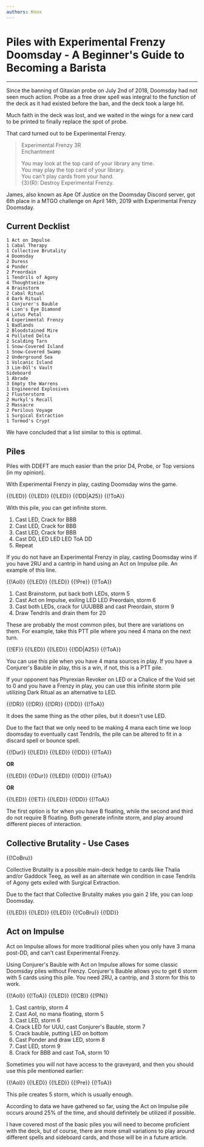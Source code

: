 ```yaml
---
authors: Knox
---
```


# Piles with Experimental Frenzy Doomsday - A Beginner's Guide to Becoming a Barista

---

Since the banning of Gitaxian probe on July 2nd of 2018, Doomsday had not seen
much action. Probe as a free draw spell was integral to the function of the deck
as it had existed before the ban, and the deck took a large hit.

Much faith in the deck was lost, and we waited in the wings for a new card to be
printed to finally replace the spot of probe.

That card turned out to be Experimental Frenzy.

> Experimental Frenzy 3R  
> Enchantment
>
> You may look at the top card of your library any time.  
> You may play the top card of your library.  
> You can’t play cards from your hand.  
> {3}{R}: Destroy Experimental Frenzy.

James, also known as Ape Of Justice on the Doomsday Discord server, got 6th
place in a MTGO challenge on April 14th, 2019 with Experimental Frenzy Doomsday.

## Current Decklist

```
1 Act on Impulse
1 Cabal Therapy
1 Collective Brutality
4 Doomsday
2 Duress
4 Ponder
2 Preordain
1 Tendrils of Agony
4 Thoughtseize
4 Brainstorm
2 Cabal Ritual
4 Dark Ritual
1 Conjurer's Bauble
4 Lion's Eye Diamond
4 Lotus Petal
4 Experimental Frenzy
1 Badlands
2 Bloodstained Mire
4 Polluted Delta
2 Scalding Tarn
1 Snow-Covered Island
1 Snow-Covered Swamp
2 Underground Sea
1 Volcanic Island
3 Lim-Dûl's Vault
Sideboard
1 Abrade
3 Empty the Warrens
1 Engineered Explosives
2 Flusterstorm
2 Hurkyl's Recall
2 Massacre
2 Perilous Voyage
1 Surgical Extraction
1 Tormod's Crypt
```

We have concluded that a list similar to this is optimal.

## Piles

Piles with DDEFT are much easier than the prior D4, Probe, or Top versions (in
my opinion).

With Experimental Frenzy in play, casting Doomsday wins the game.

{{!LED}} {{!LED}} {{!LED}} {{!DD|A25}} {{!ToA}}

With this pile, you can get infinite storm.

1. Cast LED, Crack for BBB
2. Cast LED, Crack for BBB
3. Cast LED, Crack for BBB
4. Cast DD, LED LED LED ToA DD
5. Repeat

If you do not have an Experimental Frenzy in play, casting Doomsday wins if you
have 2RU and a cantrip in hand using an Act on Impulse pile. An example of this
line.

{{!AoI}} {{!LED}} {{!LED}} {{!Pre}} {{!ToA}}

1. Cast Brainstorm, put back both LEDs, storm 5
2. Cast Act on Impulse, exiling LED LED Preordain, storm 6
3. Cast both LEDs, crack for UUUBBB and cast Preordain, storm 9
4. Draw Tendrils and drain them for 20

These are probably the most common piles, but there are variations on them. For
example, take this PTT pile where you need 4 mana on the next turn.

{{!EF}} {{!LED}} {{!LED}} {{!DD|A25}} {{!ToA}}

You can use this pile when you have 4 mana sources in play. If you have a
Conjurer's Bauble in play, this is a win, if not, this is a PTT pile.

If your opponent has Phyrexian Revoker on LED or a Chalice of the Void set to 0
and you have a Frenzy in play, you can use this infinite storm pile utilizing
Dark Ritual as an alternative to LED.

{{!DR}} {{!DR}} {{!DR}} {{!DD}} {{!ToA}}

It does the same thing as the other piles, but it doesn't use LED.

Due to the fact that we only need to be making 4 mana each time we loop doomsday
to eventually cast Tendrils, the pile can be altered to fit in a discard spell
or bounce spell.

{{!Dur}} {{!LED}} {{!LED}} {{!DD}} {{!ToA}}

**OR**

{{!LED}} {{!Dur}} {{!LED}} {{!DD}} {{!ToA}}

**OR**

{{!LED}} {{!ET}} {{!LED}} {{!DD}} {{!ToA}}

The first option is for when you have B floating, while the second and third do
not require B floating. Both generate infinite storm, and play around different
pieces of interaction.

## Collective Brutality - Use Cases

{{!CoBru}}

Collective Brutality is a possible main-deck hedge to cards like Thalia and/or
Gaddock Teeg, as well as an alternate win condition in case Tendrils of Agony
gets exiled with Surgical Extraction.

Due to the fact that Collective Brutality makes you gain 2 life, you can loop
Doomsday.

{{!LED}} {{!LED}} {{!LED}} {{!CoBru}} {{!DD}}

## Act on Impulse

Act on Impulse allows for more traditional piles when you only have 3 mana
post-DD, and can't cast Experimental Frenzy.

Using Conjurer's Bauble with Act on Impulse allows for some classic Doomsday
piles without Frenzy. Conjurer's Bauble allows you to get 6 storm with 5 cards
using this pile. You need 2RU, a cantrip, and 3 storm for this to work.

{{!AoI}} {{!ToA}} {{!LED}} {{!CB}} {{!PN}}

1. Cast cantrip, storm 4
2. Cast AoI, no mana floating, storm 5
3. Cast LED, storm 6
4. Crack LED for UUU, cast Conjurer's Bauble, storm 7
5. Crack bauble, putting LED on bottom
6. Cast Ponder and draw LED, storm 8
7. Cast LED, storm 9
8. Crack for BBB and cast ToA, storm 10

Sometimes you will not have access to the graveyard, and then you should use
this pile mentioned earlier:

{{!AoI}} {{!LED}} {{!LED}} {{!Pre}} {{!ToA}}

This pile creates 5 storm, which is usually enough.

According to data we have gathered so far, using the Act on Impulse pile occurs
around 25% of the time, and should definitely be utilized if possible.

I have covered most of the basic piles you will need to become proficient with
the deck, but of course, there are more small variations to play around
different spells and sideboard cards, and those will be in a future article.
